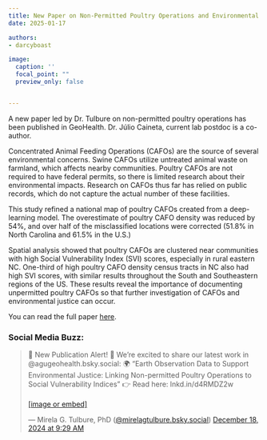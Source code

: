 ```yaml
---
title: New Paper on Non-Permitted Poultry Operations and Environmental Justice
date: 2025-01-17

authors:
- darcyboast

image:
  caption: ''
  focal_point: ""
  preview_only: false


---
```


A new paper led by Dr. Tulbure on non-permitted poultry operations has been published in GeoHealth. Dr. Júlio Caineta, current lab postdoc is a co-author. 

<!--more-->

Concentrated Animal Feeding Operations (CAFOs) are the source of several environmental concerns. Swine CAFOs utilize untreated animal waste on farmland, which affects nearby communities. Poultry CAFOs are not required to have federal permits, so there is limited research about their environmental impacts. Research on CAFOs thus far has relied on public records, which do not capture the actual number of these facilities. 

This study refined a national map of poultry CAFOs created from a deep-learning model. The overestimate of poultry CAFO density was reduced by 54%, and over half of the misclassified locations were corrected (51.8% in North Carolina and 61.5% in the U.S.)

Spatial analysis showed that poultry CAFOs are clustered near communities with high Social Vulnerability Index (SVI) scores, especially in rural eastern NC. One-third of high poultry CAFO density census tracts in NC also had high SVI scores, with similar results throughout the South and Southeastern regions of the US. These results reveal the importance of documenting unpermitted poultry CAFOs so that further investigation of CAFOs and environmental justice can occur.

You can read the full paper <a href = 'https://agupubs.onlinelibrary.wiley.com/doi/10.1029/2024GH001179'>here</a>.


### Social Media Buzz:
<blockquote class="bluesky-embed" data-bluesky-uri="at://did:plc:xcd6uttb6qrmffqdvfed6evc/app.bsky.feed.post/3ldlkyvslic2d" data-bluesky-cid="bafyreiblbivhzlpjzetxgm6gts7nb7chca36pbyfoyw3soxcmjdikjxr7u"><p lang="en">🚨 New Publication Alert! 🚨
We’re excited to share our latest work in @agugeohealth.bsky.social:
🌍 “Earth Observation Data to Support Environmental Justice: Linking Non-permitted Poultry Operations to Social Vulnerability Indices”
👉 Read here: lnkd.in/d4RMDZ2w<br><br><a href="https://bsky.app/profile/did:plc:xcd6uttb6qrmffqdvfed6evc/post/3ldlkyvslic2d?ref_src=embed">[image or embed]</a></p>&mdash; Mirela G. Tulbure, PhD (<a href="https://bsky.app/profile/did:plc:xcd6uttb6qrmffqdvfed6evc?ref_src=embed">@mirelagtulbure.bsky.social</a>) <a href="https://bsky.app/profile/did:plc:xcd6uttb6qrmffqdvfed6evc/post/3ldlkyvslic2d?ref_src=embed">December 18, 2024 at 9:29 AM</a></blockquote><script async src="https://embed.bsky.app/static/embed.js" charset="utf-8"></script>